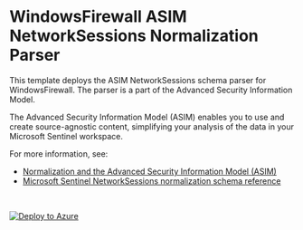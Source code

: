 # WindowsFirewall ASIM NetworkSessions Normalization Parser

This template deploys the ASIM NetworkSessions schema parser for WindowsFirewall. The parser is a part of the Advanced Security Information Model.

The Advanced Security Information Model (ASIM) enables you to use and create source-agnostic content, simplifying your analysis of the data in your Microsoft Sentinel workspace.

For more information, see:

- [Normalization and the Advanced Security Information Model (ASIM)](https://aka.ms/AboutASIM)
- [Microsoft Sentinel NetworkSessions normalization schema reference](https://aka.ms/ASimNetworkSessionDoc)

<br>


[![Deploy to Azure](https://aka.ms/deploytoazurebutton)](https://portal.azure.com/#create/Microsoft.Template/uri/https%3A%2F%2Fraw.githubusercontent.com%2FAzure%2FAzure-Sentinel%2Fmaster%2FParsers%2FASimNetworkSessions%2FARM%2FNetworkSessionMicrosoftWindowsFirewall%2FNetworkSessionMicrosoftWindowsFirewall.json)
